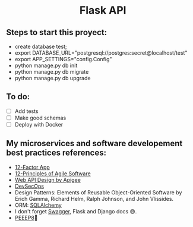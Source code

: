 <h1 align="center">
  <img align="center"; src="https://flask.palletsprojects.com/en/2.0.x/_static/flask-icon.png"; width="10"; height="10">
    Flask API
</h1>

## Steps to start this proyect:
- create database test;
- export DATABASE_URL="postgresql://postgres:secret@localhost/test"
- export APP_SETTINGS="config.Config"
- python manage.py db init
- python manage.py db migrate
- python manage.py db upgrade

## To do:
* [ ] Add tests
* [ ] Make good schemas
* [ ] Deploy with Docker

## My microservices and software developement best practices references:

- [12-Factor App](https://12factor.net/)
- [12-Principles of Agile Software](https://agilemanifesto.org/principles.html)
- [Web API Design by Apigee](https://pages.apigee.com/rs/apigee/images/api-design-ebook-2012-03.pdf)
- [DevSecOps](https://devsecops-latam.org/)
- Design Patterns: Elements of Reusable Object-Oriented Software by Erich Gamma, Richard Helm, Ralph Johnson, and John Vlissides.
- ORM: [SQLAlchemy](https://www.sqlalchemy.org/)
- I don't forget [Swagger](https://swagger.io/), Flask and Django docs 😅.
- [PEEEP8](https://www.youtube.com/watch?v=hgI0p1zf31k&ab_channel=PythonDiscord)🎵
